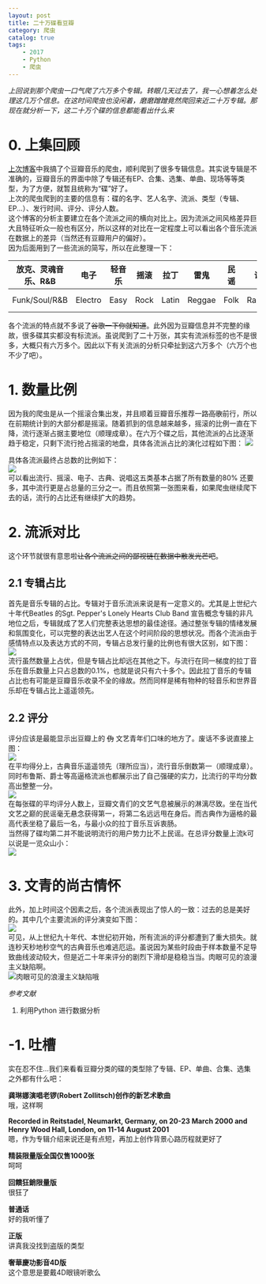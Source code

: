 ```yaml
---
layout: post
title: 二十万碟看豆瓣
category: 爬虫
catalog: true
tags: 
    - 2017
    - Python
    - 爬虫
---
```


*上回说到那个爬虫一口气爬了六万多个专辑。转眼几天过去了，我一心想着怎么处理这几万个信息。在这时间爬虫也没闲着，磨磨蹭蹭竟然爬回来近二十万专辑。那现在就分析一下，这二十万个碟的信息都能看出什么来*

# 0. 上集回顾
[上次博客](https://donche.github.io/2017/11/06/PythonSpider.html)中我搞了个豆瓣音乐的爬虫，顺利爬到了很多专辑信息。其实说专辑是不准确的，豆瓣音乐的界面中除了专辑还有EP、合集、选集、单曲、现场等等类型，为了方便，就暂且统称为“碟”好了。   
上次的爬虫爬到的主要的信息有：碟的名字、艺人名字、流派、类型（专辑、EP...）、发行时间、评分、评分人数。      
这个博客的分析主要建立在各个流派之间的横向对比上。因为流派之间风格差异巨大且特征听众一般也有区分，所以这样的对比在一定程度上可以看出各个音乐流派在数据上的差异（当然还有豆瓣用户的偏好）。    
因为后面用到了一些流派的简写，所以在此整理一下：   

| 放克、灵魂音乐、R&B | 电子 | 轻音乐 | 摇滚 | 拉丁 | 雷鬼 | 民谣 | 说唱 | 古典 | 流行 | 布鲁斯 | 世界音乐 | 爵士 | 影视原声 |  
---- | --- | --- | --- | --- | --- | --- | --- | --- | --- | --- | --- | --- | ---
| Funk/Soul/R&B | Electro | Easy | Rock | Latin | Reggae | Folk | Rapping | Classic | Pop | Blues | World Music | Jazz | OST |

各个流派的特点就不多说了~~谷歌一下你就知道~~。此外因为豆瓣信息并不完整的缘故，很多碟其实都没有标流派。虽说爬到了二十万张，其实有流派标签的也不是很多，大概只有六万多个。因此以下有关流派的分析只牵扯到这六万多个（六万个也不少了吧）。

# 1. 数量比例
因为我的爬虫是从一个摇滚合集出发，并且顺着豆瓣音乐推荐一路~~高歌~~前行，所以在前期统计到的大部分都是摇滚。随着抓到的信息越来越多，摇滚的比例一直在下降，流行逐渐占据主要地位（顺理成章）。在六万个碟之后，其他流派的占比逐渐趋于稳定，只剩下流行抢占摇滚的地盘，具体各流派占比的演化过程如下图：
![](https://raw.githubusercontent.com/Donche/Donche.github.io/master/_posts/Python/SpiderAlbumRate.png)     

具体各流派最终占总数的比例如下：      
![](https://raw.githubusercontent.com/Donche/Donche.github.io/master/_posts/Python/GenreRate.png)     
可以看出流行、摇滚、电子、古典、说唱这五类基本占据了所有数量的80% 还要多，其中流行更是占总量的三分之一。而且依照第一张图来看，如果爬虫继续爬下去的话，流行的占比还有继续扩大的趋势。

# 2. 流派对比
这个环节就很有意思啦~~让各个流派之间的鄙视链在数据中散发光芒吧~~。    

## 2.1 专辑占比 
首先是音乐专辑的占比。专辑对于音乐流派来说是有一定意义的。尤其是上世纪六十年代Beatles 的Sgt. Pepper's Lonely Hearts Club Band 宣告概念专辑的非凡地位之后，专辑就成了艺人们完整表达思想的最佳途径。通过整张专辑的情绪发展和氛围变化，可以完整的表达出艺人在这个时间阶段的思想状况。而各个流派由于感情特点以及表达方式的不同，专辑占总发行量的比例也有很大区别，如下图：     
![](https://raw.githubusercontent.com/Donche/Donche.github.io/master/_posts/Python/AlbumRate.png)      
流行虽然数量上占优，但是专辑占比却远在其他之下。与流行在同一梯度的拉丁音乐在音乐数量上只占总数的0.1%，也就是说只有六十多个。因此拉丁音乐的专辑占比也有可能是豆瓣音乐收录不全的缘故。然而同样是稀有物种的轻音乐和世界音乐却在专辑占比上遥遥领先。

## 2.2 评分
评分应该是最能显示出豆瓣上的 ~~伪~~ 文艺青年们口味的地方了。废话不多说直接上图：      
![](https://raw.githubusercontent.com/Donche/Donche.github.io/master/_posts/Python/Rating.png)      
在平均得分上，古典音乐遥遥领先（理所应当），流行音乐倒数第一（顺理成章）。同时布鲁斯、爵士等高逼格流派也都展示出了自己强硬的实力，比流行的平均分数高出整整一分。     
![](https://raw.githubusercontent.com/Donche/Donche.github.io/master/_posts/Python/AverageRating.png)        
在每张碟的平均评分人数上，豆瓣文青们的文艺气息被展示的淋漓尽致。坐在当代文艺之巅的民谣毫无悬念获得第一，将第二名远远甩在身后。而古典作为逼格的最高代表坐稳了最后一名，与最小众的拉丁音乐互诉衷肠。       
当然得了碟均第二并不能说明流行的用户势力比不上民谣。在总评分数量上流k可以说是一览众山小：      
![](https://raw.githubusercontent.com/Donche/Donche.github.io/master/_posts/Python/RatingNum.png)


# 3. 文青的尚古情怀
此外，加上时间这个因素之后，各个流派表现出了惊人的一致：过去的总是美好的。其中几个主要流派的评分演变如下图：     
![](https://raw.githubusercontent.com/Donche/Donche.github.io/master/_posts/Python/RatingTime.png)      
可见，从上世纪九十年代、本世纪初开始，所有流派的评分都遭到了重大损失。就连秒天秒地秒空气的古典音乐也难逃厄运。虽说因为某些时段由于样本数量不足导致曲线波动较大，但是近二十年来评分的剧烈下滑却是稳稳当当。肉眼可见的浪漫主义缺陷啊。     
![肉眼可见的浪漫主义缺陷哦](https://raw.githubusercontent.com/Donche/Donche.github.io/master/_posts/Python/OldTimes.jpeg)


*参考文献*
1. 利用Python 进行数据分析


# -1. 吐槽
实在忍不住...我们来看看豆瓣分类的碟的类型除了专辑、EP、单曲、合集、选集之外都有什么吧： 

     
**龚琳娜演唱老锣(Robert Zollitsch)创作的新艺术歌曲**      
哦，这样啊      


**Recorded in Reitstadel, Neumarkt, Germany, on 20-23 March 2000 and Henry Wood Hall, London, on 11-14 August 2001**         
嗯，作为专辑介绍来说还是有点短，再加上创作背景心路历程就更好了       



**精装限量版全国仅售1000张**       
呵呵         



**回饋狂銷限量版**     
很狂了     


**普通话**      
好的我听懂了    


**正版**    
讲真我没找到盗版的类型    


**奢華慶功影音4D版**    
这个意思是要戴4D眼镜听歌么